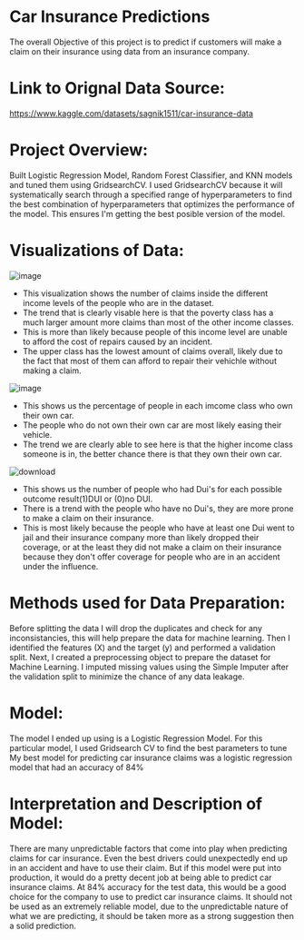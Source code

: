 # Car Insurance Predictions

The overall Objective of this project is to predict if customers will make a claim on their insurance using data from an insurance company.

# Link to Orignal Data Source:

https://www.kaggle.com/datasets/sagnik1511/car-insurance-data

# Project Overview:

Built Logistic Regression Model, Random Forest Classifier, and KNN models and tuned them using GridsearchCV. I used GridsearchCV because it will systematically search through a specified range of hyperparameters to find the best combination of hyperparameters that optimizes the performance of the model. This ensures I'm getting the best posible version of the model.

# Visualizations of Data:

![image](https://user-images.githubusercontent.com/117705408/235288525-e42d9266-b5a4-45b1-ad6d-37d6ed45391f.png)


- This visualization shows the number of claims inside the different income levels of the people who are in the dataset.
- The trend that is clearly visable here is that the poverty class has a much larger amount more claims than most of the other income classes.
- This is more than likely because people of this income level are unable to afford the cost of repairs caused by an incident.
- The upper class has the lowest amount of claims overall, likely due to the fact that most of them can afford to repair their vehichle without making a claim.

![image](https://user-images.githubusercontent.com/117705408/235288620-b20db775-d794-423f-a355-de8a6abcbf58.png)

- This shows us the percentage of people in each imcome class who own their own car.
- The people who do not own their own car are most likely easing their vehicle.
- The trend we are clearly able to see here is that the higher income class someone is in, the better chance there is that they own their own car.

![download](https://user-images.githubusercontent.com/117705408/231908963-89790edd-9a4b-4678-ac80-655784637af2.png)

- This shows us the number of people who had Dui's for each possible outcome result(1)DUI or (0)no DUI.
- There is a trend with the people who have no Dui's, they are more prone to make a claim on their insurance. 
- This is most likely because the people who have at least one Dui went to jail and their insurance company more than likely dropped their coverage, or at the least they did not make a claim on their insurance because they don't offer coverage for people who are in an accident under the influence.

# Methods used for Data Preparation:

Before splitting the data I will drop the duplicates and check for any inconsistancies, this will help prepare the data for machine learning. Then I identified the features (X) and the target (y) and performed a validation split. Next, I created a preprocessing object to prepare the dataset for Machine Learning. I imputed missing values using the Simple Imputer after the validation split to minimize the chance of any data leakage.

# Model:
The model I ended up using is a Logistic Regression Model. For this particular model, I used Gridsearch CV to find the best parameters to tune
My best model for predicting car insurance claims was a logistic regression model that had an accuracy of 84%


# Interpretation and Description of Model:
There are many unpredictable factors that come into play when predicting claims for car insurance. Even the best drivers could unexpectedly end up in an accident and have to use their claim. But if this model were put into production, it would do a pretty decent job at being able to predict car insurance claims. At 84% accuracy for the test data, this would be a good choice for the company to use to predict car insurance claims. It should not be used as an extremely reliable model, due to the unpredictable nature of what we are predicting, it should be taken more as a strong suggestion then a solid prediction.
